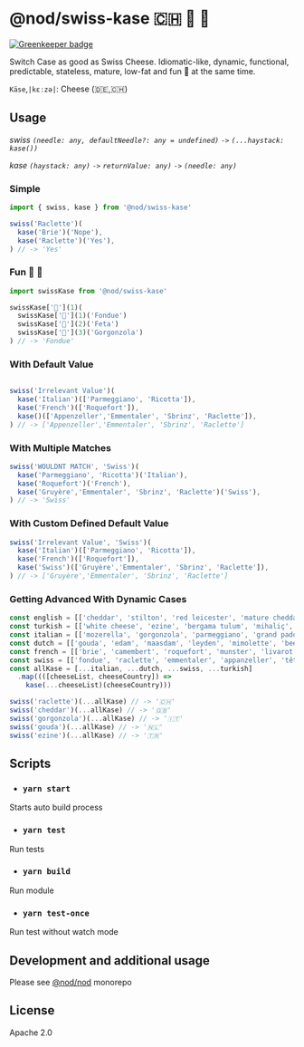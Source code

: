 # @nod/swiss-kase 🇨🇭 🧀 🔪

[![Greenkeeper badge](https://badges.greenkeeper.io/NOD-studios/swiss-kase.svg)](https://greenkeeper.io/)

Switch Case as good as Swiss Cheese. Idiomatic-like, dynamic, functional, predictable, stateless, mature, low-fat and fun 🎈 at the same time.

`Käse`,`|kɛːzə|`: Cheese (🇩🇪,🇨🇭)

## Usage

*swiss `(needle: any, defaultNeedle?: any = undefined)` `->` `(...haystack: kase())`*

*kase `(haystack: any)` `->` `returnValue: any)` `->` `(needle: any)`*

### Simple

```javascript
import { swiss, kase } from '@nod/swiss-kase'

swiss('Raclette')(
  kase('Brie')('Nope'),
  kase('Raclette')('Yes'),
) // -> 'Yes'
```

### Fun 🧀 🔪
```javascript
import swissKase from '@nod/swiss-kase'

swissKase['🧀'](1)(
  swissKase['🔪'](1)('Fondue')
  swissKase['🔪'](2)('Feta')
  swissKase['🔪'](3)('Gorgonzola')
) // -> 'Fondue'
```

### With Default Value

```javascript

swiss('Irrelevant Value')(
  kase('Italian')(['Parmeggiano', 'Ricotta']),
  kase('French')(['Roquefort']),
  kase()(['Appenzeller','Emmentaler', 'Sbrinz', 'Raclette']),
) // -> ['Appenzeller','Emmentaler', 'Sbrinz', 'Raclette']
```

### With Multiple Matches

```javascript
swiss('WOULDNT MATCH', 'Swiss')(
  kase('Parmeggiano', 'Ricotta')('Italian'),
  kase('Roquefort')('French'),
  kase('Gruyère','Emmentaler', 'Sbrinz', 'Raclette')('Swiss'),
) // -> 'Swiss'
```

### With Custom Defined Default Value

```javascript
swiss('Irrelevant Value', 'Swiss')(
  kase('Italian')(['Parmeggiano', 'Ricotta']),
  kase('French')(['Roquefort']),
  kase('Swiss')(['Gruyère','Emmentaler', 'Sbrinz', 'Raclette']),
) // -> ['Gruyère','Emmentaler', 'Sbrinz', 'Raclette']
```

### Getting Advanced With Dynamic Cases

```javascript
const english = [['cheddar', 'stilton', 'red leicester', 'mature cheddar', 'cornish', 'durham', 'cheshire'], '🇬🇧']
const turkish = [['white cheese', 'ezine', 'bergama tulum', 'mihaliç', 'gravyer', 'fresh milk', 'aged kashar', 'van', 'goat white cheese', 'smoked circassian', 'konya green cheese'], '🇹🇷']
const italian = [['mozerella', 'gorgonzola', 'parmeggiano', 'grand padona', 'ricotta', 'grana padano', 'pecorino', 'taleggio', 'provolone', 'mascarpone'], '🇮🇹']
const dutch = [['gouda', 'edam', 'maasdam', 'leyden', 'mimolette', 'beemster'], '🇳🇱']
const french = [['brie', 'camembert', 'roquefort', 'munster', 'livarot', 'reblochon'], '🇫🇷']
const swiss = [['fondue', 'raclette', 'emmentaler', 'appanzeller', 'tête de moine','gruyère', 'schabziger', 'formaggini'], '🇨🇭']
const allKase = [...italian, ...dutch, ...swiss, ...turkish]
  .map((([cheeseList, cheeseCountry]) =>
    kase(...cheeseList)(cheeseCountry)))

swiss('raclette')(...allKase) // -> '🇨🇭'
swiss('cheddar')(...allKase) // -> '🇬🇧'
swiss('gorgonzola')(...allKase) // -> '🇮🇹'
swiss('gouda')(...allKase) // -> '🇳🇱'
swiss('ezine')(...allKase) // -> '🇹🇷'
```

## Scripts
- ### `yarn start`
Starts auto build process

- ### `yarn test`
Run tests

- ### `yarn build`
Run module

- ### `yarn test-once`
Run test without watch mode

## Development and additional usage
Please see [@nod/nod](https://github.com/NOD-studios/nod) monorepo

## License
Apache 2.0
